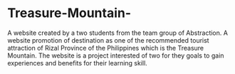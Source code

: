 # Treasure-Mountain-
A website created by a two students from the team group of Abstraction. A website promotion of destination as one of the recommended tourist attraction of Rizal Province of the Philippines which is the Treasure Mountain. The website is a project interested of two for they goals to gain experiences and benefits for their learning skill.
